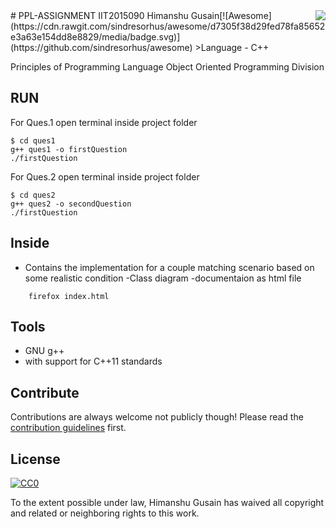 <img src="icon.png" align="right" />
# PPL-ASSIGNMENT IIT2015090 Himanshu Gusain[![Awesome](https://cdn.rawgit.com/sindresorhus/awesome/d7305f38d29fed78fa85652e3a63e154dd8e8829/media/badge.svg)](https://github.com/sindresorhus/awesome)
>Language - C++

Principles of Programming Language
Object Oriented Programming Division 


## RUN
For Ques.1 
open terminal inside project folder
```
$ cd ques1
g++ ques1 -o firstQuestion
./firstQuestion
```

For Ques.2
open terminal inside project folder
```
$ cd ques2
g++ ques2 -o secondQuestion
./firstQuestion
```
## Inside
- Contains the implementation for a couple matching scenario based on some realistic condition
-Class diagram 
-documentaion as html file
```cd documentation
    firefox index.html
```

## Tools
- GNU g++
- with support for C++11 standards 

## Contribute

Contributions are always welcome not publicly though!
Please read the [contribution guidelines](contributing.md) first.


## License

[![CC0](https://licensebuttons.net/p/zero/1.0/88x31.png)](https://creativecommons.org/publicdomain/zero/1.0/)

To the extent possible under law, Himanshu Gusain has waived all copyright and related or neighboring rights to this work.

